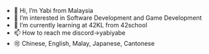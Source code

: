 - 👋 Hi, I’m Yabi from Malaysia
- 👀 I’m interested in Software Development and Game Development
- 🌱 I’m currently learning at 42KL from 42school
- 📫 How to reach me discord->yabiyabe
- 🉑 Chinese, English, Malay, Japanese, Cantonese
